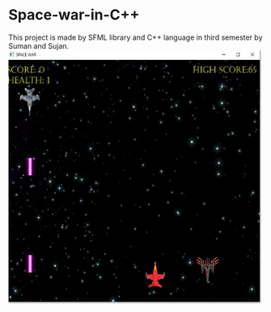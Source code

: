 # Space-war-in-C++


This project is made by SFML library and C++ language in third semester by Suman and Sujan.
<img src="./space.JPG" height="500" width="500">
